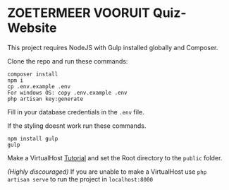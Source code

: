 
# ZOETERMEER VOORUIT Quiz-Website
This project requires NodeJS with Gulp installed globally and Composer.

Clone the repo and run these commands:

```
composer install
npm i
cp .env.example .env 
For windows OS: copy .env.example .env
php artisan key:generate
```
Fill in your database credentials in the `.env` file.

If the styling doesnt work run these commands. 

```
npm install gulp
gulp

```

Make a VirtualHost [Tutorial](https://www.digitalocean.com/community/tutorials/how-to-set-up-apache-virtual-hosts-on-ubuntu-16-04)  and set the Root directory to the `public` folder.

*(Highly discouraged)*
If you are unable to make a VirtualHost use `php artisan serve` to run the project in `localhost:8000`